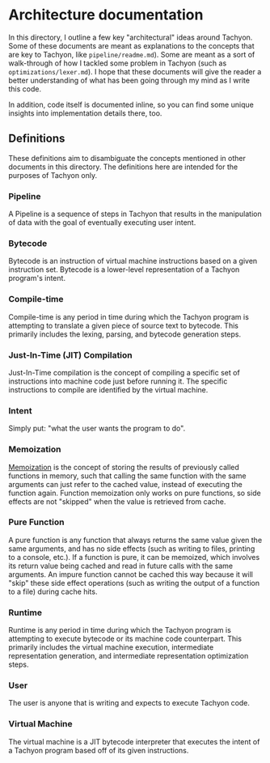 # Architecture documentation

In this directory, I outline a few key "architectural" ideas around Tachyon. Some of these documents
are meant as explanations to the concepts that are key to Tachyon, like `pipeline/readme.md`). Some
are meant as a sort of walk-through of how I tackled some problem in Tachyon (such as
`optimizations/lexer.md`). I hope that these documents will give the reader a better understanding
of what has been going through my mind as I write this code.

In addition, code itself is documented inline, so you can find some unique insights into
implementation details there, too.

## Definitions

These definitions aim to disambiguate the concepts mentioned in other documents in this directory.
The definitions here are intended for the purposes of Tachyon only.

<!-- definitions are sorted in alphabetical order -->

### <type of> Pipeline

A <type of> Pipeline is a sequence of steps in Tachyon that results in the manipulation of data
with the goal of eventually executing user intent.

### Bytecode

Bytecode is an instruction of virtual machine instructions based on a given instruction set.
Bytecode is a lower-level representation of a Tachyon program's intent.

### Compile-time

Compile-time is any period in time during which the Tachyon program is attempting to translate a
given piece of source text to bytecode. This primarily includes the lexing, parsing, and bytecode
generation steps.

### Just-In-Time (JIT) Compilation

Just-In-Time compilation is the concept of compiling a specific set of instructions into machine
code just before running it. The specific instructions to compile are identified by the virtual
machine.

### Intent

Simply put: "what the user wants the program to do".

### Memoization

[Memoization](https://en.wikipedia.org/wiki/Memoization) is the concept of storing the results
of previously called functions in memory, such that calling the same function with the same
arguments can just refer to the cached value, instead of executing the function again. Function
memoization only works on pure functions, so side effects are not "skipped" when the value is
retrieved from cache.

### Pure Function

A pure function is any function that always returns the same value given the same arguments, and
has no side effects (such as writing to files, printing to a console, etc.). If a function is
pure, it can be memoized, which involves its return value being cached and read in future calls
with the same arguments. An impure function cannot be cached this way because it will "skip"
these side effect operations (such as writing the output of a function to a file) during cache hits.

### Runtime

Runtime is any period in time during which the Tachyon program is attempting to execute bytecode
or its machine code counterpart. This primarily includes the virtual machine execution,
intermediate representation generation, and intermediate representation optimization steps.

### User

The user is anyone that is writing and expects to execute Tachyon code.

### Virtual Machine

The virtual machine is a JIT bytecode interpreter that executes the intent of a Tachyon program
based off of its given instructions.
